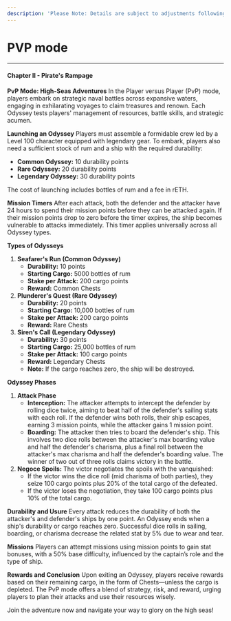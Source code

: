 ```yaml
---
description: 'Please Note: Details are subject to adjustments following balance reviews.'
---
```


# PVP mode

***

#### Chapter II - Pirate's Rampage

**PvP Mode: High-Seas Adventures** In the Player versus Player (PvP) mode, players embark on strategic naval battles across expansive waters, engaging in exhilarating voyages to claim treasures and renown. Each Odyssey tests players' management of resources, battle skills, and strategic acumen.

**Launching an Odyssey** Players must assemble a formidable crew led by a Level 100 character equipped with legendary gear. To embark, players also need a sufficient stock of rum and a ship with the required durability:

* **Common Odyssey:** 10 durability points
* **Rare Odyssey:** 20 durability points
* **Legendary Odyssey:** 30 durability points

The cost of launching includes bottles of rum and a fee in rETH.

**Mission Timers** After each attack, both the defender and the attacker have 24 hours to spend their mission points before they can be attacked again. If their mission points drop to zero before the timer expires, the ship becomes vulnerable to attacks immediately. This timer applies universally across all Odyssey types.

**Types of Odysseys**

1. **Seafarer's Run (Common Odyssey)**
   * **Durability:** 10 points
   * **Starting Cargo:** 5000 bottles of rum
   * **Stake per Attack:** 200 cargo points
   * **Reward:** Common Chests
2. **Plunderer's Quest (Rare Odyssey)**
   * **Durability:** 20 points
   * **Starting Cargo:** 10,000 bottles of rum
   * **Stake per Attack:** 200 cargo points
   * **Reward:** Rare Chests
3. **Siren's Call (Legendary Odyssey)**
   * **Durability:** 30 points
   * **Starting Cargo:** 25,000 bottles of rum
   * **Stake per Attack:** 100 cargo points
   * **Reward:** Legendary Chests
   * **Note:** If the cargo reaches zero, the ship will be destroyed.

**Odyssey Phases**

1. **Attack Phase**
   * **Interception:** The attacker attempts to intercept the defender by rolling dice twice, aiming to beat half of the defender's sailing stats with each roll. If the defender wins both rolls, their ship escapes, earning 3 mission points, while the attacker gains 1 mission point.
   * **Boarding:** The attacker then tries to board the defender's ship. This involves two dice rolls between the attacker's max boarding value and half the defender's charisma, plus a final roll between the attacker's max charisma and half the defender's boarding value. The winner of two out of three rolls claims victory in the battle.
2. **Negoce Spoils:** The victor negotiates the spoils with the vanquished:
   * If the victor wins the dice roll (mid charisma of both parties), they seize 100 cargo points plus 20% of the total cargo of the defeated.
   * If the victor loses the negotiation, they take 100 cargo points plus 10% of the total cargo.

**Durability and Usure** Every attack reduces the durability of both the attacker's and defender's ships by one point. An Odyssey ends when a ship's durability or cargo reaches zero. Successful dice rolls in sailing, boarding, or charisma decrease the related stat by 5% due to wear and tear.

**Missions** Players can attempt missions using mission points to gain stat bonuses, with a 50% base difficulty, influenced by the captain’s role and the type of ship.

**Rewards and Conclusion** Upon exiting an Odyssey, players receive rewards based on their remaining cargo, in the form of Chests—unless the cargo is depleted. The PvP mode offers a blend of strategy, risk, and reward, urging players to plan their attacks and use their resources wisely.

Join the adventure now and navigate your way to glory on the high seas!

